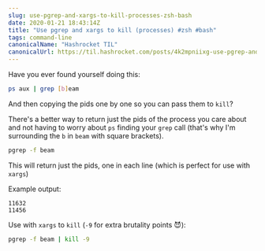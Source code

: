 ```yaml
---
slug: use-pgrep-and-xargs-to-kill-processes-zsh-bash
date: 2020-01-21 18:43:14Z
title: "Use pgrep and xargs to kill (processes) #zsh #bash"
tags: command-line
canonicalName: "Hashrocket TIL"
canonicalUrl: https://til.hashrocket.com/posts/4k2mpniixg-use-pgrep-and-xargs-to-kill-processes-zsh-bash
---
```



Have you ever found yourself doing this:

```sh
ps aux | grep [b]eam
```

And then copying the pids one by one so you can pass them to `kill`?

There's a better way to return just the pids of the process you care about and not having to worry about `ps` finding your `grep` call (that's why I'm surrounding the `b` in `beam` with square brackets).

```sh
pgrep -f beam
```

This will return just the pids, one in each line (which is perfect for use with `xargs`)

Example output:

```
11632
11456
```

Use with `xargs` to `kill` (`-9` for extra brutality points 😈):

```sh
pgrep -f beam | kill -9
```
